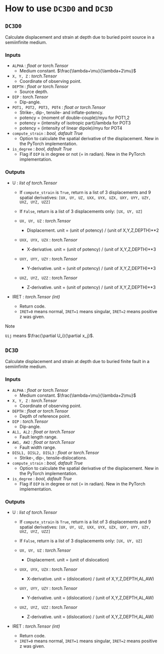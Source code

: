 # How to use `DC3D0` and `DC3D`



## `DC3D0`


Calculate displacement and strain at depth due to buried point source in a semiinfinite medium.

### Inputs

- `ALPHA` : _float or torch.Tensor_
    - Medium constant. $\frac{\lambda+\mu}{\lambda+2\mu}$
- `X, Y, Z` : _torch.Tensor_
    - Coordinate of observing point.
- `DEPTH` : _float or torch.Tensor_
    - Source depth.
- `DIP` : _torch.Tensor_
    - Dip-angle.
- `POT1, POT2, POT3, POT4` : _float or torch.Tensor_
    - Strike-, dip-, tensile- and inflate-potency.
    - potency = (moment of double-couple)/myu for POT1,2
    - potency = (intensity of isotropic part)/lambda for POT3
    - potency = (intensity of linear dipole)/myu for POT4
- `compute_strain` : _bool, dafault True_
    - Option to calculate the spatial derivative of the displacement. 
    New in the PyTorch implementation.
- `is_degree` : _bool, dafault True_
    - Flag if `DIP` is in degree or not (= in radian). 
    New in the PyTorch implementation.


### Outputs

- U : _list of torch.Tensor_
    - If `compute_strain` is `True`, return is a list of 3 displacements and 9 spatial derivatives:
    `[UX, UY, UZ, UXX, UYX, UZX, UXY, UYY, UZY, UXZ, UYZ, UZZ]`
    - If `False`, return is a list of 3 displacements only:
    `[UX, UY, UZ]`

    - `UX, UY, UZ` : _torch.Tensor_
        - Displacement. unit = (unit of potency) / (unit of X,Y,Z,DEPTH)**2
    - `UXX, UYX, UZX` : _torch.Tensor_
        - X-derivative. unit = (unit of potency) / (unit of X,Y,Z,DEPTH)**3
    - `UXY, UYY, UZY` : _torch.Tensor_
        - Y-derivative. unit = (unit of potency) / (unit of X,Y,Z,DEPTH)**3
    - `UXZ, UYZ, UZZ` : _torch.Tensor_
        - Z-derivative. unit = (unit of potency) / (unit of X,Y,Z,DEPTH)**3

- IRET : _torch.Tensor (int)_
    - Return code.
    - `IRET=0` means normal, `IRET=1` means singular, `IRET=2` means positive z was given.



> [!NOTE]
> `Uij` means $\frac{\partial U_i}{\partial x_j}$.


<!-- ### Examples 

単一観測点における変位と歪みを計算するには、次のようにします。


複数観測点における変位と歪みを計算する場合には、xとyを1次元または2次元または3次元のテンソルにするだけです。もちろん、xとyのdimとshapeは一致していなければなりません。



-->








## `DC3D`

Calculate displacement and strain at depth due to buried finite fault in a semiinfinite medium.

### Inputs

- `ALPHA` : _float or torch.Tensor_
    - Medium constant. $\frac{\lambda+\mu}{\lambda+2\mu}$
- `X, Y, Z` : _torch.Tensor_
    - Coordinate of observing point.
- `DEPTH` : _float or torch.Tensor_
    - Depth of reference point.
- `DIP` : _torch.Tensor_
    - Dip-angle.
- `AL1, AL2` : _float or torch.Tensor_
    - Fault length range.
- `AW1, AW2` : _float or torch.Tensor_
    - Fault width range.
- `DISL1, DISL2, DISL3` : _float or torch.Tensor_
    - Strike-, dip-, tensile-dislocations.
- `compute_strain` : _bool, dafault True_
    - Option to calculate the spatial derivative of the displacement.
    New in the PyTorch implementation.
- `is_degree` : _bool, dafault True_
    - Flag if `DIP` is in degree or not (= in radian). 
    New in the PyTorch implementation.


### Outputs

- U : _list of torch.Tensor_
    - If `compute_strain` is `True`, return is a list of 3 displacements and 9 spatial derivatives:
    `[UX, UY, UZ, UXX, UYX, UZX, UXY, UYY, UZY, UXZ, UYZ, UZZ]`
    - If `False`, return is a list of 3 displacements only:
    `[UX, UY, UZ]`

    - `UX, UY, UZ` : _torch.Tensor_
        - Displacement. unit = (unit of dislocation)
    - `UXX, UYX, UZX` : _torch.Tensor_
        - X-derivative. unit = (dislocation) / (unit of X,Y,Z,DEPTH,AL,AW)
    - `UXY, UYY, UZY` : _torch.Tensor_
        - Y-derivative. unit = (dislocation) / (unit of X,Y,Z,DEPTH,AL,AW)
    - `UXZ, UYZ, UZZ` : _torch.Tensor_
        - Z-derivative. unit = (dislocation) / (unit of X,Y,Z,DEPTH,AL,AW)

- IRET : _torch.Tensor (int)_
    - Return code.
    - `IRET=0` means normal, `IRET=1` means singular, `IRET=2` means positive z was given.



<!-- ### Examples 

単一観測点における変位と歪みを計算するには、次のようにします。


複数観測点における変位と歪みを計算する場合には、xとyを1次元または2次元または3次元のテンソルにするだけです。もちろん、xとyのdimとshapeは一致していなければなりません。


-->




<!-- > [!NOTE]

If you are familiar with the `dc3d0wrapper` or `dc3dwrapper` from [okada_wrapper](https://github.com/cutde-org/okada_wrapper), you can use similar interfaces by defining the following functions.
> ```python
> import torch
> from OkadaTorch import DC3D0, DC3D
> 
> def dc3d0wrapper(alpha, xo, depth, dip, potency):
>     u = torch.empty(3)
>     grad_u = torch.empty((3, 3))
>     u[0], u[1], u[2], \
>     grad_u[0, 0], grad_u[0, 1], grad_u[0, 2], \
>     grad_u[1, 0], grad_u[1, 1], grad_u[1, 2], \
>     grad_u[2, 0], grad_u[2, 1], grad_u[2, 2] = \
>     DC3D0(alpha, xo[0], xo[1], xo[2], depth, dip, 
>           potency[0], potency[1], potency[2], potency[3], True, True)
>     return u, grad_u
> 
> def dc3dwrapper(alpha, xo, depth, dip, strike_width, dip_width, dislocation):
>     u = torch.empty(3)
>     grad_u = torch.empty((3, 3))
>     u[0], u[1], u[2], \
>     grad_u[0, 0], grad_u[0, 1], grad_u[0, 2], \
>     grad_u[1, 0], grad_u[1, 1], grad_u[1, 2], \
>     grad_u[2, 0], grad_u[2, 1], grad_u[2, 2] = \
>     DC3D(alpha, xo[0], xo[1], xo[2], depth, dip, 
>          strike_width[0], strike_width[1], dip_width[0], dip_width[1],
>          dislocation[0], dislocation[1], dislocation[2], True, True)
>     return u, grad_u
> ```


> [!TIP]
> This method requires the use of for-loop to obtain displacements and strains at multiple stations. Our `OkadaWrapper.compute` uses vectorization to obtain results at multiple stations without using for-loop. -->